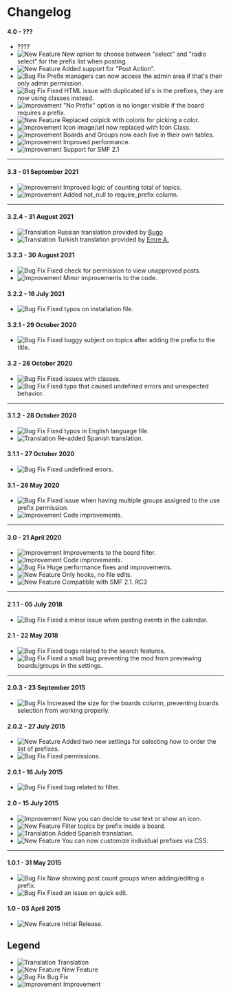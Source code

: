 # Changelog

#### 4.0 - ???
- ????
- ![New Feature](https://smftricks.com/assets/changelog/tag--plus.png) New option to choose between "select" and "radio select" for the prefix list when posting.
- ![New Feature](https://smftricks.com/assets/changelog/tag--plus.png) Added support for "Post Action".
- ![Bug Fix](https://smftricks.com/assets/changelog/bug--minus.png) Prefix managers can now access the admin area if that's their only admin permission.
- ![Bug Fix](https://smftricks.com/assets/changelog/bug--minus.png) Fixed HTML issue with duplicated id's in the prefixes, they are now using classes instead.
- ![Improvement](https://smftricks.com/assets/changelog/tag--pencil.png) "No Prefix" option is no longer visible if the board requires a prefix.
- ![New Feature](https://smftricks.com/assets/changelog/tag--plus.png) Replaced colpick with coloris for picking a color.
- ![Improvement](https://smftricks.com/assets/changelog/tag--pencil.png) Icon image/url now replaced with Icon Class.
- ![Improvement](https://smftricks.com/assets/changelog/tag--pencil.png) Boards and Groups now each live in their own tables.
- ![Improvement](https://smftricks.com/assets/changelog/tag--pencil.png) Improved performance.
- ![Improvement](https://smftricks.com/assets/changelog/tag--pencil.png) Support for SMF 2.1
---
#### 3.3 - 01 September 2021
- ![Improvement](https://smftricks.com/assets/changelog/tag--pencil.png) Improved logic of counting total of topics.
- ![Improvement](https://smftricks.com/assets/changelog/tag--pencil.png) Added not_null to require_prefix column.
---
#### 3.2.4 - 31 August 2021
- ![Translation](https://smftricks.com/assets/changelog/language.png) Russian translation provided by [Bugo](https://www.simplemachines.org/community/index.php?action=profile;u=229017)
- ![Translation](https://smftricks.com/assets/changelog/language.png) Turkish translation provided by [Emre A.](https://www.simplemachines.org/community/index.php?action=profile;u=92172)

#### 3.2.3 - 30 August 2021
- ![Bug Fix](https://smftricks.com/assets/changelog/bug--minus.png) Fixed check for permission to view unapproved posts.
- ![Improvement](https://smftricks.com/assets/changelog/tag--pencil.png) Minor improvements to the code.

#### 3.2.2 - 16 July 2021
- ![Bug Fix](https://smftricks.com/assets/changelog/bug--minus.png) Fixed typos on installation file.

#### 3.2.1 - 29 October 2020
- ![Bug Fix](https://smftricks.com/assets/changelog/bug--minus.png) Fixed buggy subject on topics after adding the prefix to the title.

#### 3.2 - 28 October 2020
- ![Bug Fix](https://smftricks.com/assets/changelog/bug--minus.png) Fixed issues with classes.
- ![Bug Fix](https://smftricks.com/assets/changelog/bug--minus.png) Fixed typo that caused undefined errors and unexpected behavior.
---
#### 3.1.2 - 28 October 2020
- ![Bug Fix](https://smftricks.com/assets/changelog/bug--minus.png) Fixed typos in English language file.
- ![Translation](https://smftricks.com/assets/changelog/language.png) Re-added Spanish translation.

#### 3.1.1 - 27 October 2020
- ![Bug Fix](https://smftricks.com/assets/changelog/bug--minus.png) Fixed undefined errors.

#### 3.1 - 26 May 2020
- ![Bug Fix](https://smftricks.com/assets/changelog/bug--minus.png) Fixed issue when having multiple groups assigned to the use prefix permission.
- ![Improvement](https://smftricks.com/assets/changelog/tag--pencil.png) Code improvements.
---
#### 3.0 - 21 April 2020
- ![Improvement](https://smftricks.com/assets/changelog/tag--pencil.png) Improvements to the board filter.
- ![Improvement](https://smftricks.com/assets/changelog/tag--pencil.png) Code improvements.
- ![Bug Fix](https://smftricks.com/assets/changelog/bug--minus.png) Huge performance fixes and improvements.
- ![New Feature](https://smftricks.com/assets/changelog/tag--plus.png) Only hooks, no file edits.
- ![New Feature](https://smftricks.com/assets/changelog/tag--plus.png) Compatible with SMF 2.1. RC3
---
#### 2.1.1 - 05 July 2018
- ![Bug Fix](https://smftricks.com/assets/changelog/bug--minus.png) Fixed a minor issue when posting events in the calendar.

#### 2.1 - 22 May 2018
- ![Bug Fix](https://smftricks.com/assets/changelog/bug--minus.png) Fixed bugs related to the search features.
- ![Bug Fix](https://smftricks.com/assets/changelog/bug--minus.png) Fixed a small bug preventing the mod from previewing boards/groups in the settings.
---
#### 2.0.3 - 23 September 2015
- ![Bug Fix](https://smftricks.com/assets/changelog/bug--minus.png) Increased the size for the boards column, preventing boards selection from working properly.

#### 2.0.2 - 27 July 2015
- ![New Feature](https://smftricks.com/assets/changelog/tag--plus.png) Added two new settings for selecting how to order the list of prefixes.
- ![Bug Fix](https://smftricks.com/assets/changelog/bug--minus.png) Fixed permissions.

#### 2.0.1 - 16 July 2015
- ![Bug Fix](https://smftricks.com/assets/changelog/bug--minus.png) Fixed bug related to filter.

#### 2.0 - 15 July 2015
- ![Improvement](https://smftricks.com/assets/changelog/tag--pencil.png) Now you can decide to use text or show an icon.
- ![New Feature](https://smftricks.com/assets/changelog/tag--plus.png) Filter topics by prefix inside a board.
- ![Translation](https://smftricks.com/assets/changelog/language.png) Added Spanish translation.
- ![New Feature](https://smftricks.com/assets/changelog/tag--plus.png) You can now customize individual prefixes via CSS.
---
#### 1.0.1 - 31 May 2015
- ![Bug Fix](https://smftricks.com/assets/changelog/bug--minus.png) Now showing post count groups when adding/editing a prefix.
- ![Bug Fix](https://smftricks.com/assets/changelog/bug--minus.png) Fixed an issue on quick edit.

#### 1.0 - 03 April 2015
- ![New Feature](https://smftricks.com/assets/changelog/tag--plus.png) Initial Release.

## Legend
- ![Translation](https://smftricks.com/assets/changelog/language.png) Translation
- ![New Feature](https://smftricks.com/assets/changelog/tag--plus.png) New Feature
- ![Bug Fix](https://smftricks.com/assets/changelog/bug--minus.png) Bug Fix
- ![Improvement](https://smftricks.com/assets/changelog/tag--pencil.png) Improvement